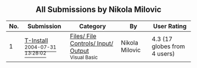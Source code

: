 ﻿<div align="center">

## All Submissions by Nikola Milovic

</div>

No.  | Submission | Category | By   | User Rating
---- | ---------- | -------- | ---- | -----------
1 | [T\-Install<br /><sup>2004-07-31 13:28:02</sup>](https://github.com/Planet-Source-Code/nikola-milovic-t-install__1-55260) | [Files/ File Controls/ Input/ Output<br /><sup>Visual Basic</sup>](../ByCategory/files-file-controls-input-output__1-3.md) | Nikola Milovic | 4.3 (17 globes from 4 users)
